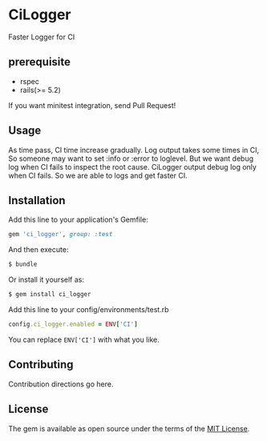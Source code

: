 # CiLogger

Faster Logger for CI

## prerequisite

- rspec
- rails(>= 5.2)

If you want minitest integration, send Pull Request! 

## Usage

As time pass, CI time increase gradually. Log output takes some times in CI, So someone may want to set :info or :error to loglevel. But we want debug log when CI fails to inspect the root cause. CiLogger output debug log only when CI fails. So we are able to logs and get faster CI.

## Installation
Add this line to your application's Gemfile:

```ruby
gem 'ci_logger', group: :test
```

And then execute:
```bash
$ bundle
```

Or install it yourself as:
```bash
$ gem install ci_logger
```

Add this line to your config/environments/test.rb

```ruby
config.ci_logger.enabled = ENV['CI']
```

You can replace `ENV['CI']` with what you like.

## Contributing
Contribution directions go here.

## License
The gem is available as open source under the terms of the [MIT License](https://opensource.org/licenses/MIT).
